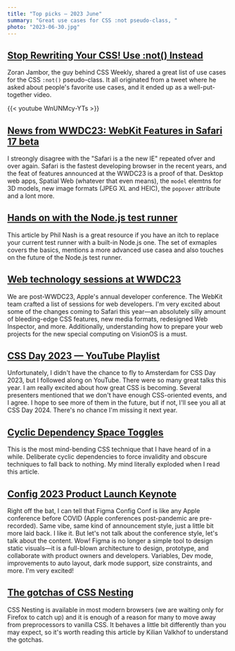 ```yaml
---
title: "Top picks — 2023 June"
summary: "Great use cases for CSS :not pseudo-class, "
photo: "2023-06-30.jpg"
---
```


## [Stop Rewriting Your CSS! Use :not() Instead](https://youtu.be/WnUNMcy-YTs)

Zoran Jambor, the guy behind CSS Weekly, shared a great list of use cases for the CSS `:not()` pseudo-class. It all originated from a tweet where he asked about people's favorite use cases, and it ended up as a well-put-together video.

{{< youtube WnUNMcy-YTs >}}

## [News from WWDC23: WebKit Features in Safari 17 beta](https://webkit.org/blog/14205/news-from-wwdc23-webkit-features-in-safari-17-beta/)

I streongly disagree with the "Safari is a the new IE" repeated ofver and over again. Safari is the fastest developing browser in the recent years, and the feat of features announced at the WWDC23 is a proof of that. Desktop web apps, Spatial Web (whatever that even means), the `model` elemtns for 3D models, new image formats (JPEG XL and HEIC), the `popover` attribute and a lont more.

## [Hands on with the Node.js test runner](https://www.sonarsource.com/blog/node-js-test-runner/)

This article by Phil Nash is a great resource if you have an itch to replace your current test runner with a built-in Node.js one. The set of exmaples covers the basics, mentions a more advanced use casea and also touches on the future of the Node.js test runner.

## [Web technology sessions at WWDC23](https://www.webkit.org/blog/14203/web-technology-sessions-at-wwdc23/)

We are post-WWDC23, Apple's annual developer conference. The WebKit team crafted a list of sessions for web developers. I'm very excited about some of the changes coming to Safari this year—an absolutely silly amount of bleeding-edge CSS features, new media formats, redesigned Web Inspector, and more. Additionally, understanding how to prepare your web projects for the new special computing on VisionOS is a must.

## [CSS Day 2023 — YouTube Playlist](https://www.youtube.com/playlist?list=PLjnstNlepBvOG299LOrvMFJ8WreCDWWd4)

Unfortunately, I didn't have the chance to fly to Amsterdam for CSS Day 2023, but I followed along on YouTube. There were so many great talks this year. I am really excited about how great CSS is becoming. Several presenters mentioned that we don't have enough CSS-oriented events, and I agree. I hope to see more of them in the future, but if not, I'll see you all at CSS Day 2024. There's no chance I'm missing it next year.

## [Cyclic Dependency Space Toggles](https://kizu.dev/cyclic-toggles/)

This is the most mind-bending CSS technique that I have heard of in a while. Deliberate cyclic dependencies to force invalidity and obscure techniques to fall back to nothing. My mind literally exploded when I read this article.

## [Config 2023 Product Launch Keynote](https://youtu.be/yI9QVwkk2Go)

Right off the bat, I can tell that Figma Config Conf is like any Apple conference before COVID (Apple conferences post-pandemic are pre-recorded). Same vibe, same kind of announcement style, just a little bit more laid back. I like it. But let's not talk about the conference style, let's talk about the content. Wow! Figma is no longer a simple tool to design static visuals—it is a full-blown architecture to design, prototype, and collaborate with product owners and developers. Variables, Dev mode, improvements to auto layout, dark mode support, size constraints, and more. I'm very excited!

## [The gotchas of CSS Nesting](https://kilianvalkhof.com/2023/css-html/the-gotchas-of-css-nesting/)

CSS Nesting is available in most modern browsers (we are waiting only for Firefox to catch up) and it is enough of a reason for many to move away from preprocessors to vanilla CSS. It behaves a little bit differently than you may expect, so it's worth reading this article by Kilian Valkhof to understand the gotchas.
